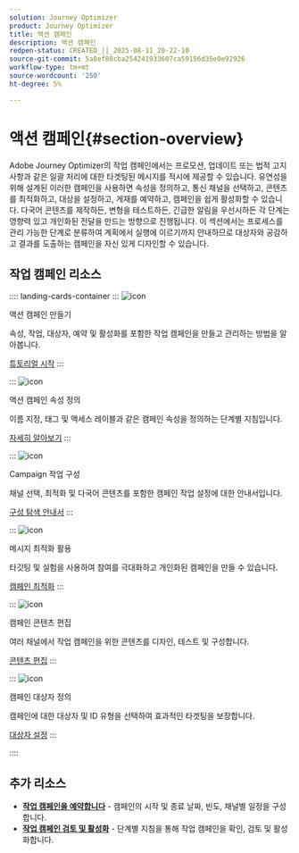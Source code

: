 ```yaml
---
solution: Journey Optimizer
product: Journey Optimizer
title: 액션 캠페인
description: 액션 캠페인
redpen-status: CREATED_||_2025-08-11_20-22-10
source-git-commit: 5a8ef88cba254241933607ca59156d35e0e92926
workflow-type: tm+mt
source-wordcount: '250'
ht-degree: 5%

---
```



# 액션 캠페인{#section-overview}

Adobe Journey Optimizer의 작업 캠페인에서는 프로모션, 업데이트 또는 법적 고지 사항과 같은 일괄 처리에 대한 타겟팅된 메시지를 적시에 제공할 수 있습니다. 유연성을 위해 설계된 이러한 캠페인을 사용하면 속성을 정의하고, 통신 채널을 선택하고, 콘텐츠를 최적화하고, 대상을 설정하고, 게재를 예약하고, 캠페인을 쉽게 활성화할 수 있습니다. 다국어 콘텐츠를 제작하든, 변형을 테스트하든, 긴급한 알림을 우선시하든 각 단계는 영향력 있고 개인화된 전달을 만드는 방향으로 진행됩니다. 이 섹션에서는 프로세스를 관리 가능한 단계로 분류하여 계획에서 실행에 이르기까지 안내하므로 대상자와 공감하고 결과를 도출하는 캠페인을 자신 있게 디자인할 수 있습니다.

## 작업 캠페인 리소스

:::: landing-cards-container
:::
![icon](https://cdn.experienceleague.adobe.com/icons/circle-play.svg)

액션 캠페인 만들기

속성, 작업, 대상자, 예약 및 활성화를 포함한 작업 캠페인을 만들고 관리하는 방법을 알아봅니다.

[튜토리얼 시작](../using/campaigns/create-campaign.md)
:::

:::
![icon](https://cdn.experienceleague.adobe.com/icons/gear.svg)

액션 캠페인 속성 정의

이름 지정, 태그 및 액세스 레이블과 같은 캠페인 속성을 정의하는 단계별 지침입니다.

[자세히 알아보기](../using/campaigns/campaign-properties.md)
:::

:::
![icon](https://cdn.experienceleague.adobe.com/icons/list-check.svg)

Campaign 작업 구성

채널 선택, 최적화 및 다국어 콘텐츠를 포함한 캠페인 작업 설정에 대한 안내서입니다.

[구성 탐색 안내서](../using/campaigns/campaign-action.md)
:::

:::
![icon](https://cdn.experienceleague.adobe.com/icons/bullseye.svg)

메시지 최적화 활용

타깃팅 및 실험을 사용하여 참여를 극대화하고 개인화된 캠페인을 만들 수 있습니다.

[캠페인 최적화](../using/campaigns/campaigns-message-optimization.md)
:::

:::
![icon](https://cdn.experienceleague.adobe.com/icons/pencil-alt.svg)

캠페인 콘텐츠 편집

여러 채널에서 작업 캠페인을 위한 콘텐츠를 디자인, 테스트 및 구성합니다.

[콘텐츠 편집](../using/campaigns/campaign-content.md)
:::

:::
![icon](https://cdn.experienceleague.adobe.com/icons/users.svg)

캠페인 대상자 정의

캠페인에 대한 대상자 및 ID 유형을 선택하여 효과적인 타겟팅을 보장합니다.

[대상자 설정](../using/campaigns/campaign-audience.md)
:::

::::


## 추가 리소스

- **[작업 캠페인을 예약합니다](../using/campaigns/campaign-schedule.md)** - 캠페인의 시작 및 종료 날짜, 빈도, 채널별 일정을 구성합니다.
- **[작업 캠페인 검토 및 활성화](../using/campaigns/review-activate-campaign.md)** - 단계별 지침을 통해 작업 캠페인을 확인, 검토 및 활성화합니다.
